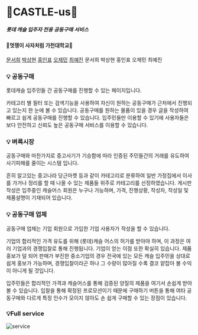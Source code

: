 # 🦅CASTLE-us🦅
##### 롯데 캐슬 입주자 전용 공동구매 서비스


#### 🦁멋쟁이 사자처럼 가천대학교🦁
[문서희](https://github.com/MunSeoHee)
[박상현](https://github.com/BbakSsang)
[홍인표](https://github.com/Inpyo-Hong)
[오제민](https://github.com/jasonoh22)
[최예진](https://github.com/chldppwls12)
문서희 박상현 홍인표 오제민 최예진
 

### 💡 공동구매
롯데캐슬 입주민들 간 공동구매를 진행할 수 있는 페이지입니다.

카테고리 별 필터 또는 검색기능을 사용하여 자신이 원하는 공동구매가 근처에서 진행되고 있는지 한 눈에 볼 수 있습니다. 공동구매를 원하는 물품이 있을 경우 글을 작성하여 빠르고 쉽게 공동구매를 진행할 수 있습니다. 입주민들만 이용할 수 있기에 사용자들은 보다 안전하고 신뢰도 높은  공동구매 서비스를 이용할 수 있습니다.



### 💡 벼룩시장
공동구매와 마찬가지로 중고사기가 기승함에 따라 인증된 주민들간의 거래를 유도하여 사기피해를 줄이는 시스템 입니다.

흔히 알고있는 중고나라 당근마켓 등과 같이 카테고리로 분류하여 일반 가정집에서 이사를 가거나 정리를 할 때 나올 수 있는 제품들 위주로 카테고리를 선정하였습니다. 게시판 작성은 입주중인 캐슬어스 회원은 누구나 가능하며, 가격, 진행상황, 작성자, 작성일 및 제품설명이 기재되어 있습니다.

 

 

 

 

 

### 💡 공동구매 업체
공동구매 업체는 기업 회원으로 가입한 기업 사용자가 작성을 할 수 있습니다.

기업의 합리적인 가격 유도를 위해 (롯데)캐슬 어스의 허가를 받아야 하며, 이 과정은 여러 기업과의 경쟁입찰로 통해 진행됩니다. 기업이 얻는 이점 또한 확실히 있습니다. 제품홍보가 덜 되어 판매가 부진한 중소기업의 경우 전국에 있는 모든 캐슬 입주민을 상대로 쉽게 홍보가 가능하며, 경쟁입찰이라곤 하나 그 수량이 많아질 수록 결코 얕잡아 볼 수익이 아니게 될 것입니다.

입주민들은 합리적인 가격과 캐슬어스를 통해 검증된 양질의 제품을 여기서 손쉽게 받아 볼 수 있습니다. 입찰을 통해 확정된 프로모션이기 때문에 구매하기 버튼을 통해 여타 공동구매와 다르게 특정 인수가 모이지 않아도 손 쉽게 구매할 수 있는 장점이 있습니다.

 
 
 ### 💡Full service
![service](https://github.com/jasonoh22/hackertone/blob/master/us.gif?raw=true)
